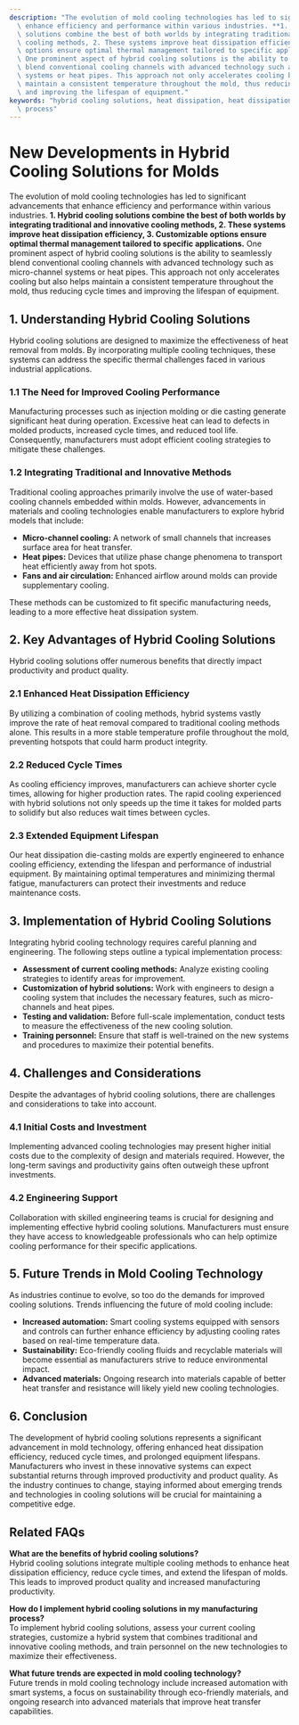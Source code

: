 ```yaml
---
description: "The evolution of mold cooling technologies has led to significant advancements that\
  \ enhance efficiency and performance within various industries. **1. Hybrid cooling\
  \ solutions combine the best of both worlds by integrating traditional and innovative\
  \ cooling methods, 2. These systems improve heat dissipation efficiency, 3. Customizable\
  \ options ensure optimal thermal management tailored to specific applications.**\
  \ One prominent aspect of hybrid cooling solutions is the ability to seamlessly\
  \ blend conventional cooling channels with advanced technology such as micro-channel\
  \ systems or heat pipes. This approach not only accelerates cooling but also helps\
  \ maintain a consistent temperature throughout the mold, thus reducing cycle times\
  \ and improving the lifespan of equipment."
keywords: "hybrid cooling solutions, heat dissipation, heat dissipation efficiency, die casting\
  \ process"
---
```

# New Developments in Hybrid Cooling Solutions for Molds

The evolution of mold cooling technologies has led to significant advancements that enhance efficiency and performance within various industries. **1. Hybrid cooling solutions combine the best of both worlds by integrating traditional and innovative cooling methods, 2. These systems improve heat dissipation efficiency, 3. Customizable options ensure optimal thermal management tailored to specific applications.** One prominent aspect of hybrid cooling solutions is the ability to seamlessly blend conventional cooling channels with advanced technology such as micro-channel systems or heat pipes. This approach not only accelerates cooling but also helps maintain a consistent temperature throughout the mold, thus reducing cycle times and improving the lifespan of equipment.

## **1. Understanding Hybrid Cooling Solutions**

Hybrid cooling solutions are designed to maximize the effectiveness of heat removal from molds. By incorporating multiple cooling techniques, these systems can address the specific thermal challenges faced in various industrial applications.

### **1.1 The Need for Improved Cooling Performance**

Manufacturing processes such as injection molding or die casting generate significant heat during operation. Excessive heat can lead to defects in molded products, increased cycle times, and reduced tool life. Consequently, manufacturers must adopt efficient cooling strategies to mitigate these challenges. 

### **1.2 Integrating Traditional and Innovative Methods**

Traditional cooling approaches primarily involve the use of water-based cooling channels embedded within molds. However, advancements in materials and cooling technologies enable manufacturers to explore hybrid models that include:

- **Micro-channel cooling:** A network of small channels that increases surface area for heat transfer.
- **Heat pipes:** Devices that utilize phase change phenomena to transport heat efficiently away from hot spots.
- **Fans and air circulation:** Enhanced airflow around molds can provide supplementary cooling.

These methods can be customized to fit specific manufacturing needs, leading to a more effective heat dissipation system.

## **2. Key Advantages of Hybrid Cooling Solutions**

Hybrid cooling solutions offer numerous benefits that directly impact productivity and product quality. 

### **2.1 Enhanced Heat Dissipation Efficiency**

By utilizing a combination of cooling methods, hybrid systems vastly improve the rate of heat removal compared to traditional cooling methods alone. This results in a more stable temperature profile throughout the mold, preventing hotspots that could harm product integrity.

### **2.2 Reduced Cycle Times**

As cooling efficiency improves, manufacturers can achieve shorter cycle times, allowing for higher production rates. The rapid cooling experienced with hybrid solutions not only speeds up the time it takes for molded parts to solidify but also reduces wait times between cycles.

### **2.3 Extended Equipment Lifespan**

Our heat dissipation die-casting molds are expertly engineered to enhance cooling efficiency, extending the lifespan and performance of industrial equipment. By maintaining optimal temperatures and minimizing thermal fatigue, manufacturers can protect their investments and reduce maintenance costs.

## **3. Implementation of Hybrid Cooling Solutions**

Integrating hybrid cooling technology requires careful planning and engineering. The following steps outline a typical implementation process:

- **Assessment of current cooling methods:** Analyze existing cooling strategies to identify areas for improvement.
- **Customization of hybrid solutions:** Work with engineers to design a cooling system that includes the necessary features, such as micro-channels and heat pipes.
- **Testing and validation:** Before full-scale implementation, conduct tests to measure the effectiveness of the new cooling solution.
- **Training personnel:** Ensure that staff is well-trained on the new systems and procedures to maximize their potential benefits.

## **4. Challenges and Considerations**

Despite the advantages of hybrid cooling solutions, there are challenges and considerations to take into account.

### **4.1 Initial Costs and Investment**

Implementing advanced cooling technologies may present higher initial costs due to the complexity of design and materials required. However, the long-term savings and productivity gains often outweigh these upfront investments.

### **4.2 Engineering Support**

Collaboration with skilled engineering teams is crucial for designing and implementing effective hybrid cooling solutions. Manufacturers must ensure they have access to knowledgeable professionals who can help optimize cooling performance for their specific applications.

## **5. Future Trends in Mold Cooling Technology**

As industries continue to evolve, so too do the demands for improved cooling solutions. Trends influencing the future of mold cooling include:

- **Increased automation:** Smart cooling systems equipped with sensors and controls can further enhance efficiency by adjusting cooling rates based on real-time temperature data.
- **Sustainability:** Eco-friendly cooling fluids and recyclable materials will become essential as manufacturers strive to reduce environmental impact.
- **Advanced materials:** Ongoing research into materials capable of better heat transfer and resistance will likely yield new cooling technologies.

## **6. Conclusion**

The development of hybrid cooling solutions represents a significant advancement in mold technology, offering enhanced heat dissipation efficiency, reduced cycle times, and prolonged equipment lifespans. Manufacturers who invest in these innovative systems can expect substantial returns through improved productivity and product quality. As the industry continues to change, staying informed about emerging trends and technologies in cooling solutions will be crucial for maintaining a competitive edge.

## **Related FAQs**

**What are the benefits of hybrid cooling solutions?**  
Hybrid cooling solutions integrate multiple cooling methods to enhance heat dissipation efficiency, reduce cycle times, and extend the lifespan of molds. This leads to improved product quality and increased manufacturing productivity.

**How do I implement hybrid cooling solutions in my manufacturing process?**  
To implement hybrid cooling solutions, assess your current cooling strategies, customize a hybrid system that combines traditional and innovative cooling methods, and train personnel on the new technologies to maximize their effectiveness.

**What future trends are expected in mold cooling technology?**  
Future trends in mold cooling technology include increased automation with smart systems, a focus on sustainability through eco-friendly materials, and ongoing research into advanced materials that improve heat transfer capabilities.
